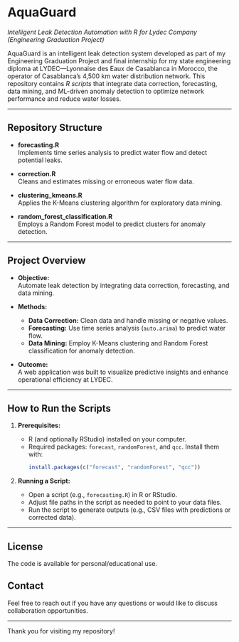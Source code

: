 # AquaGuard  
_Intelligent Leak Detection Automation with R for Lydec Company (Engineering Graduation Project)_

AquaGuard is an intelligent leak detection system developed as part of my Engineering Graduation Project and final internship for my state engineering diploma at LYDEC—Lyonnaise des Eaux de Casablanca in Morocco, the operator of Casablanca’s 4,500 km water distribution network. This repository contains *R scripts* that integrate data correction, forecasting, data mining, and ML-driven anomaly detection to optimize network performance and reduce water losses.

---

## Repository Structure

- **forecasting.R**  
  Implements time series analysis to predict water flow and detect potential leaks.

- **correction.R**  
  Cleans and estimates missing or erroneous water flow data.

- **clustering_kmeans.R**  
  Applies the K-Means clustering algorithm for exploratory data mining.

- **random_forest_classification.R**  
  Employs a Random Forest model to predict clusters for anomaly detection.

---

## Project Overview

- **Objective:**  
  Automate leak detection by integrating data correction, forecasting, and data mining.

- **Methods:**  
  - **Data Correction:** Clean data and handle missing or negative values.  
  - **Forecasting:** Use time series analysis (`auto.arima`) to predict water flow.  
  - **Data Mining:** Employ K-Means clustering and Random Forest classification for anomaly detection.

- **Outcome:**  
  A web application was built to visualize predictive insights and enhance operational efficiency at LYDEC.

---

## How to Run the Scripts

1. **Prerequisites:**  
   - R (and optionally RStudio) installed on your computer.  
   - Required packages: `forecast`, `randomForest`, and `qcc`. Install them with:
     ```r
     install.packages(c("forecast", "randomForest", "qcc"))
     ```

2. **Running a Script:**  
   - Open a script (e.g., `forecasting.R`) in R or RStudio.  
   - Adjust file paths in the script as needed to point to your data files.  
   - Run the script to generate outputs (e.g., CSV files with predictions or corrected data).

---

## License

The code is available for personal/educational use.

## Contact

Feel free to reach out if you have any questions or would like to discuss collaboration opportunities.

---

Thank you for visiting my repository!

